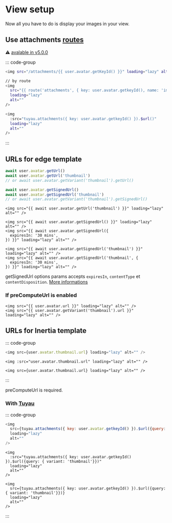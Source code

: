# View setup

Now all you have to do is display your images in your view.

## Use attachments [routes](/guide/basic_usage/route-setup)

⚠️ [avalable in v5.0.0](/changelog#_5-0-0)

::: code-group
```sh [edge]
<img src="/attachments/{{ user.avatar.getKeyId() }}" loading="lazy" alt="" />

// by route
<img 
  src="{{ route('attachments', { key: user.avatar.getkeyId(), name: 'image-name.jpg' }) }}"
  loading="lazy"
  alt=""
/>
```
```sh [Tuyau]
<img
  :src="tuyau.attachments({ key: user.avatar.getkeyId() }).$url()"
  loading="lazy"
  alt=""
/>
```
:::


## URLs for edge template

```ts
await user.avatar.getUrl()
await user.avatar.getUrl('thumbnail')
// or await user.avatar.getVariant('thumbnail').getUrl()

await user.avatar.getSignedUrl()
await user.avatar.getSignedUrl('thumbnail')
// or await user.avatar.getVariant('thumbnail').getSignedUrl()
```

```edge
<img src="{{ await user.avatar.getUrl('thumbnail') }}" loading="lazy" alt="" />

<img src="{{ await user.avatar.getSignedUrl() }}" loading="lazy" alt="" />
<img src="{{ await user.avatar.getSignedUrl({
  expiresIn: '30 mins',
}) }}" loading="lazy" alt="" />

<img src="{{ await user.avatar.getSignedUrl('thumbnail') }}" loading="lazy" alt="" />
<img src="{{ await user.avatar.getSignedUrl('thumbnail', {
  expiresIn: '30 mins',
}) }}" loading="lazy" alt="" />
```

getSignedUrl options params accepts `expiresIn`, `contentType` et `contentDisposition`. [More informations](https://flydrive.dev/docs/disk_api#getsignedurl)

### If preComputeUrl is enabled

```edge
<img src="{{ user.avatar.url }}" loading="lazy" alt="" />
<img src="{{ user.avatar.getVariant('thumbnail').url }}" loading="lazy" alt="" />
```


## URLs for Inertia template

::: code-group
```js [react]
<img src={user.avatar.thumbnail.url} loading="lazy" alt="" />
```

```vue
<img :src="user.avatar.thumbnail.url" loading="lazy" alt="" />
```

```svelte
<img src={user.avatar.thumbnail.url} loading="lazy" alt="" />
```
:::

preComputeUrl is required.

### With [Tuyau](https://tuyau.julr.dev)

::: code-group
```js [react]
<img
  src={tuyau.attachments({ key: user.avatar.getkeyId() }).$url({query: { variant: 'thumbnail'}})}
  loading="lazy"
  alt=""
/>
```

```vue
<img
  :src="tuyau.attachments({ key: user.avatar.getkeyId() }).$url({query: { variant: 'thumbnail'}})"
  loading="lazy"
  alt=""
/>
```

```svelte
<img
  src={tuyau.attachments({ key: user.avatar.getkeyId() }).$url({query: { variant: 'thumbnail'}})}
  loading="lazy"
  alt=""
/>
```
:::